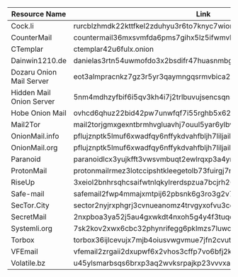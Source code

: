 | Resource Name            | Link                                      |
|--------------------------|-------------------------------------------|
| Cock.li           | rurcblzhmdk22kttfkel2zduhyu3r6to7knyc7wiorzrx5gw4c3lftad.onion |
| CounterMail              | countermail36mxsvmfda6pms7gihx5lz5ifwmvbz4mxdt5e3l3nphc47yd.onion |
| CTemplar                 | ctemplar42u6fulx.onion                    |
| Dainwin1210.de           | danielas3rtn54uwmofdo3x2bsdifr47huasnmbgqzfrec5ubupvtpid.onion |
| Dozaru Onion Mail Server | eot3almpracnkz7gz3r5yr3qaymngqsrmvbica2shw5zuc52az2gxoqd.onion |
| Hidden Mail Onion Server | 5nm4mdhzyfbif6i5qv3kh4i7j2trlbuvujsencsqn55opaa3d6qhfcqd.onion |
| Hobe Onion Mail          | ovhcd6qhuz22bid42pw7unwfqf7i55rghb5x62q4kxchjnk2gz2ot6id.onion |
| Mail2Tor                 | mail2torjgmxgexntbrmhvgluavhj7ouul5yar6ylbvjkxwqf6ixkwyd.onion |
| OnionMail.info           | pflujznptk5lmuf6xwadfqy6nffykdvahfbljh7liljailjbxrgvhfid.onion |
| OnionMail.org            | pflujznptk5lmuf6xwadfqy6nffykdvahfbljh7liljailjbxrgvhfid.onion |
| Paranoid                 | paranoidlcx3yujkfft3vwsvmbuqt2ewlrqxp3a4ymbti3s7xd4mfaad.onion |
| ProtonMail               | protonmailrmez3lotccipshtkleegetolb73fuirgj7r4o4vfu7ozyd.onion |
| RiseUp                   | 3xeiol2bnhrsqhcsaifwtnlqkylrerdspzua7bcjrh26qlrrrctfobid.onion |
| Safe-mail                | safemail2fwp4mmajxmtpij62pbsnk6g3ro3g2v7q5n3fowtm6fmmmcad.onion |
| SecTor.City              | sector2nyjrxphgrj3cvnueanomz4trvgyxofvu3cexltoxuegtlmzid.onion |
| SecretMail               | 2nxpboa3ya52j5au4gxwkdt4nxoh5g4y4f3tuqedlza46y35jmv6doid.onion |
| Systemli.org             | 7sk2kov2xwx6cbc32phynrifegg6pklmzs7luwcggtzrnlsolxxuyfyd.onion |
| Torbox                   | torbox36ijlcevujx7mjb4oiusvwgvmue7jfn2cvutwa6kl6to3uyqad.onion |
| VFEmail                  | vfemail2zrgaii2dxupwf6x2vhos3cffp7vo6bfj2k3nuyol2mt2wid.onion |
| Volatile.bz              | u45ylsmarbsqs6brxp3aq2wvksrpajkp23vvvxaejsg63w2fx6oap3ad.onion |
